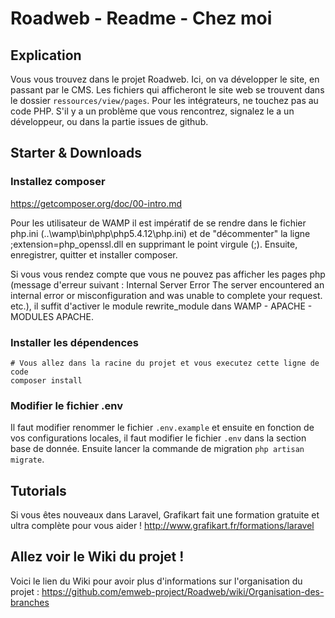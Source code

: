 # Roadweb - Readme - Chez moi

## Explication

Vous vous trouvez dans le projet Roadweb.
Ici, on va développer le site, en passant par le CMS.
Les fichiers qui afficheront le site web se trouvent dans le dossier `ressources/view/pages`.
Pour les intégrateurs, ne touchez pas au code PHP. S'il y a un problème que vous rencontrez, signalez le a un développeur, ou dans la partie issues de github.


## Starter & Downloads

### Installez composer 
https://getcomposer.org/doc/00-intro.md

Pour les utilisateur de WAMP il est impératif de se rendre dans le fichier php.ini (..\wamp\bin\php\php5.4.12\php.ini)
et de "décommenter" la ligne ;extension=php_openssl.dll en supprimant le point virgule (;).
 Ensuite, enregistrer, quitter et installer composer.
 
Si vous vous rendez compte que vous ne pouvez pas afficher les pages php (message d'erreur suivant : Internal Server Error  The server encountered an internal error or misconfiguration and was unable to complete your request. etc.), il suffit d'activer le module rewrite_module dans WAMP - APACHE - MODULES APACHE.
 
### Installer les dépendences
```
# Vous allez dans la racine du projet et vous executez cette ligne de code
composer install
```

### Modifier le fichier .env

Il faut modifier renommer le fichier `.env.example` et ensuite en fonction de vos configurations locales, il faut modifier le fichier `.env` dans la section base de donnée.
Ensuite lancer la commande de migration `php artisan migrate`.


## Tutorials

Si vous êtes nouveaux dans Laravel, Grafikart fait une formation gratuite et ultra complète pour vous aider !
http://www.grafikart.fr/formations/laravel

## Allez voir le Wiki du projet !

Voici le lien du Wiki pour avoir plus d'informations sur l'organisation du projet : https://github.com/emweb-project/Roadweb/wiki/Organisation-des-branches
